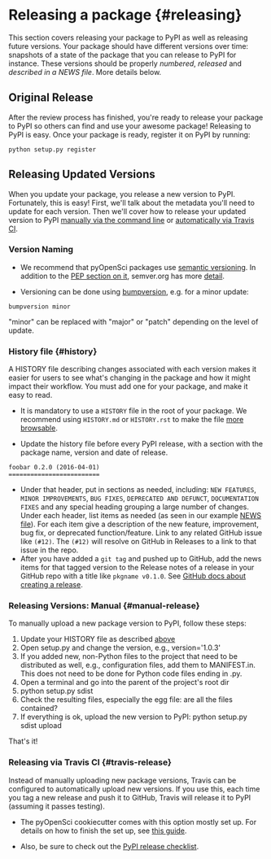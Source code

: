 # Releasing a package {#releasing}

This section covers releasing your package to PyPI as well as releasing future versions. Your package should have different versions over time: snapshots of a state of the package that you can release to PyPI for instance. These versions should be properly _numbered_, _released_ and _described in a NEWS file_. More details below.


## Original Release

After the review process has finished, you're ready to release your package to PyPI so others can find and use your awesome package! Releasing to PyPI is easy. Once your package is ready, register it on PyPI by running:

```
python setup.py register
```

## Releasing Updated Versions

When you update your package, you release a new version to PyPI. Fortunately, this is easy!  First, we'll talk about the metadata you'll need to update for each version. Then we'll cover how to release your updated version to PyPI [manually via the command line](#manual-release) or [automatically via Travis CI](#travis-release).

### Version Naming

* We recommend that pyOpenSci packages use [semantic versioning](https://www.python.org/dev/peps/pep-0440/#semantic-versioning). In addition to the [PEP section on it](https://www.python.org/dev/peps/pep-0440/#semantic-versioning), semver.org has more [detail](https://semver.org/).

* Versioning can be done using [bumpversion](https://github.com/peritus/bumpversion), e.g. for a minor update:

```
bumpversion minor
```

"minor" can be replaced with "major" or "patch" depending on the level of update.

### History file {#history}

A HISTORY file describing changes associated with each version makes it easier for users to see what's changing in the package and how it might impact their workflow. You must add one for your package, and make it easy to read.

* It is mandatory to use a `HISTORY` file in the root of your package. We recommend using `HISTORY.md` or `HISTORY.rst` to make the file [more browsable](http://happygitwithr.com/repo-browsability.html).

* Update the history file before every PyPI release, with a section with the package name, version and date of release.

```
foobar 0.2.0 (2016-04-01)
=========================
```

* Under that header, put in sections as needed, including: `NEW FEATURES`, `MINOR IMPROVEMENTS`, `BUG FIXES`, `DEPRECATED AND DEFUNCT`, `DOCUMENTATION FIXES` and any special heading grouping a large number of changes. Under each header, list items as needed (as seen in our example [NEWS file](#newstemplate)). For each item give
a description of the new feature, improvement, bug fix, or deprecated function/feature. Link
to any related GitHub issue like `(#12)`. The `(#12)` will resolve on GitHub in Releases to a link to that issue in the repo.
* After you have added a `git tag` and pushed up to GitHub, add the news items for that tagged version to the Release notes of a release in your GitHub repo with a title like `pkgname v0.1.0`. See [GitHub docs about creating a release](https://help.github.com/articles/creating-releases/).

### Releasing Versions: Manual {#manual-release}

To manually upload a new package version to PyPI, follow these steps:

1. Update your HISTORY file as described [above](#history)
2. Open setup.py and change the version, e.g., version='1.0.3'
3. If you added new, non-Python files to the project that need to be distributed as well, e.g., configuration files, add them to MANIFEST.in. This does not need to be done for Python code files ending in .py.
4. Open a terminal and go into the parent of the project's root dir
5. python setup.py sdist
6. Check the resulting files, especially the egg file: are all the files contained?
7. If everything is ok, upload the new version to PyPI: python setup.py sdist upload

That's it!

### Releasing via Travis CI {#travis-release}
Instead of manually uploading new package versions, Travis can be configured to automatically upload new versions. If you use this, each time you tag a new release and push it to GitHub, Travis will release it to PyPI (assuming it passes testing). 
 
* The pyOpenSci cookiecutter comes with this option mostly set up. For details on how to finish the set up, see [this guide](https://cookiecutter-pyopensci.readthedocs.io/en/latest/travis_pypi_setup.html).

* Also, be sure to check out the [PyPI release checklist](https://cookiecutter-pyopensci.readthedocs.io/en/latest/pypi_release_checklist.html).

